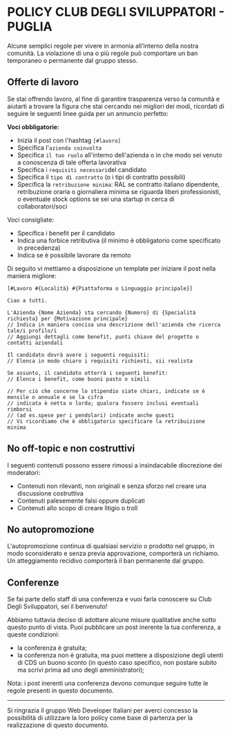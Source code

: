 # POLICY CLUB DEGLI SVILUPPATORI - PUGLIA
Alcune semplici regole per vivere in armonia all’interno della nostra comunità. La violazione di una o più regole può comportare un ban temporaneo o permanente dal gruppo stesso.
 

## Offerte di lavoro

Se stai offrendo lavoro, al fine di garantire trasparenza verso la comunità e aiutarti a trovare la figura che stai cercando nei migliori dei modi,  ricordati di seguire le seguenti linee guida per un annuncio perfetto:

**Voci obbligatorie:**

- Inizia il post con l'hashtag `[#lavoro]`
- Specifica l'`azienda coinvolta`
- Specifica `il tuo ruolo` all'interno dell'azienda o in che modo sei venuto a conoscenza di tale offerta lavorativa
- Specifica i `requisiti necessari`del candidato
- Specifica il `tipo di contratto` (o i tipi di contratto possibili)
- Specifica la `retribuzione minima`: RAL se contratto italiano dipendente, retribuzione oraria o giornaliera minima se riguarda liberi professionisti, o eventuale stock options se sei una startup in cerca di collaboratori/soci

Voci consigliate:

- Specifica i benefit per il candidato
- Indica una forbice retributiva (il minimo è obbligatorio come specificato in precedenza)
- Indica se è possibile lavorare da remoto

Di seguito vi mettiamo a disposizione un template per iniziare il post nella maniera migliore:

```
[#Lavoro #{Località} #{Piattaforma o Linguaggio principale}]

Ciao a tutti.

L'Azienda {Nome Azienda} sta cercando {Numero} di {Specialità richiesta} per {Motivazione principale}
// Indica in maniera concisa una descrizione dell'azienda che ricerca tale/i profilo/i
// Aggiungi dettagli come benefit, punti chiave del progetto o contatti aziendali

Il candidato dovrà avere i seguenti requisiti:
// Elenca in modo chiaro i requisiti richiesti, sii realista

Se assunto, il candidato otterrà i seguenti benefit:
// Elenca i benefit, come buoni pasto o simili

// Per ciò che concerne lo stipendio siate chiari, indicate se è mensile o annuale e se la cifra
// indicata è netta o lorda; qualora fossero inclusi eventuali rimborsi
// (ad es.spese per i pendolari) indicate anche questi
// Vi ricordiamo che è obbligatorio specificare la retribuizione minima
```
## No off-topic e non costruttivi

I seguenti contenuti possono essere rimossi a insindacabile discrezione dei moderatori:

- Contenuti non rilevanti, non originali e senza sforzo nel creare una discussione costruttiva
- Contenuti palesemente falsi oppure duplicati
- Contenuti allo scopo di creare litigio o troll

## No autopromozione

L'autopromozione continua di qualsiasi servizio o prodotto nel gruppo, in modo sconsiderato e senza previa approvazione, comporterà un richiamo. Un atteggiamento recidivo comporterà il ban permanente dal gruppo.

## Conferenze

Se fai parte dello staff di una conferenza e vuoi farla conoscere su Club Degli Sviluppatori, sei il benvenuto!

Abbiamo tuttavia deciso di adottare alcune misure qualitative anche sotto questo punto di vista. Puoi pubblicare un post inerente la tua conferenza, a queste condizioni:

* la conferenza è gratuita;
* la conferenza non è gratuita, ma puoi mettere a disposizione degli utenti di CDS un buono sconto (in questo caso specifico, non postare subito ma scrivi prima ad uno degli amministratori);

Nota: i post inerenti una conferenza devono comunque seguire tutte le regole presenti in questo documento.

------
Si ringrazia il gruppo Web Developer Italiani per averci concesso la possibilità di utilizzare la loro policy come base di partenza per la realizzazione di questo documento.
